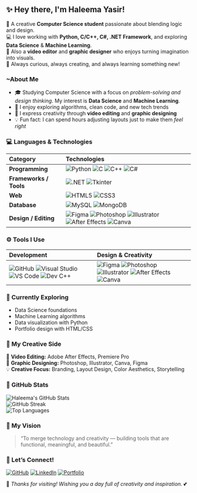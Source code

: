 ## ✨ Hey there, I'm Haleema Yasir!

🌷 A creative **Computer Science student** passionate about blending logic and design.  
💻 I love working with **Python, C/C++, C#, .NET Framework**, and exploring **Data Science** & **Machine Learning**.  
🎨 Also a **video editor** and **graphic designer** who enjoys turning imagination into visuals.  
🌸 Always curious, always creating, and always learning something new!

### ~About Me

- 🎓 Studying Computer Science with a focus on *problem-solving and design thinking*. My interest is **Data Science** and **Machine Learning**. 
- 🧠 I enjoy exploring algorithms, clean code, and new tech trends  
- 🎨 I express creativity through **video editing** and **graphic designing**  
- 💡 Fun fact: I can spend hours adjusting layouts just to make them *feel right*  

### 💻 Languages & Technologies

| Category | Technologies |
|:----------|:--------------|
| **Programming** | ![Python](https://img.shields.io/badge/Python-bb9cd3?style=for-the-badge&logo=python&logoColor=white) ![C](https://img.shields.io/badge/C-9a84c3?style=for-the-badge&logo=c&logoColor=white) ![C++](https://img.shields.io/badge/C++-a78cd9?style=for-the-badge&logo=c%2B%2B&logoColor=white) ![C#](https://img.shields.io/badge/C%23-9579c6?style=for-the-badge&logo=csharp&logoColor=white) |
| **Frameworks / Tools** | ![.NET](https://img.shields.io/badge/.NET-8e78c4?style=for-the-badge&logo=dotnet&logoColor=white) ![Tkinter](https://img.shields.io/badge/Tkinter-b6a0d4?style=for-the-badge&logo=python&logoColor=white) |
| **Web** | ![HTML5](https://img.shields.io/badge/HTML5-cdb8e5?style=for-the-badge&logo=html5&logoColor=white) ![CSS3](https://img.shields.io/badge/CSS3-b197d6?style=for-the-badge&logo=css3&logoColor=white) |
| **Database** | ![MySQL](https://img.shields.io/badge/MySQL-a78cd9?style=for-the-badge&logo=mysql&logoColor=white) ![MongoDB](https://img.shields.io/badge/MongoDB-b197d6?style=for-the-badge&logo=mongodb&logoColor=white) |
| **Design / Editing** | ![Figma](https://img.shields.io/badge/Figma-bb9cd3?style=for-the-badge&logo=figma&logoColor=white) ![Photoshop](https://img.shields.io/badge/Photoshop-a78cd9?style=for-the-badge&logo=adobephotoshop&logoColor=white) ![Illustrator](https://img.shields.io/badge/Illustrator-b197d6?style=for-the-badge&logo=adobeillustrator&logoColor=white) ![After Effects](https://img.shields.io/badge/After%20Effects-9a84c3?style=for-the-badge&logo=adobeaftereffects&logoColor=white) ![Canva](https://img.shields.io/badge/Canva-b6a0d4?style=for-the-badge&logo=canva&logoColor=white) |

### ⚙️ Tools I Use

| Development | Design & Creativity |
|:-------------|:--------------------|
| ![GitHub](https://img.shields.io/badge/GitHub-8e78c4?style=for-the-badge&logo=github&logoColor=white) ![Visual Studio](https://img.shields.io/badge/Visual%20Studio-a78cd9?style=for-the-badge&logo=visual-studio&logoColor=white) ![VS Code](https://img.shields.io/badge/VS%20Code-bb9cd3?style=for-the-badge&logo=visual-studio-code&logoColor=white) ![Dev C++](https://img.shields.io/badge/Dev%20C++-9a84c3?style=for-the-badge&logo=dev.to&logoColor=white) | ![Figma](https://img.shields.io/badge/Figma-bb9cd3?style=for-the-badge&logo=figma&logoColor=white) ![Photoshop](https://img.shields.io/badge/Photoshop-a78cd9?style=for-the-badge&logo=adobephotoshop&logoColor=white) ![Illustrator](https://img.shields.io/badge/Illustrator-b197d6?style=for-the-badge&logo=adobeillustrator&logoColor=white) ![After Effects](https://img.shields.io/badge/After%20Effects-9a84c3?style=for-the-badge&logo=adobeaftereffects&logoColor=white) ![Canva](https://img.shields.io/badge/Canva-b6a0d4?style=for-the-badge&logo=canva&logoColor=white) |

### 🌱 Currently Exploring

- Data Science foundations  
- Machine Learning algorithms  
- Data visualization with Python  
- Portfolio design with HTML/CSS  

### 🎨 My Creative Side

🎥 **Video Editing:** Adobe After Effects, Premiere Pro  
🎨 **Graphic Designing:** Photoshop, Illustrator, Canva, Figma  
💡 **Creative Focus:** Branding, Layout Design, Color Aesthetics, Storytelling  

### 💫 GitHub Stats

![Haleema's GitHub Stats](https://github-readme-stats.vercel.app/api?username=haleemayasir&show_icons=true&theme=tokyonight&title_color=bb9cd3&icon_color=bb9cd3&text_color=d6c6ec&bg_color=1a1a1a)  
![GitHub Streak](https://streak-stats.demolab.com?user=haleemayasir&theme=tokyonight&border_radius=5&ring=bb9cd3&fire=bb9cd3&currStreakLabel=d6c6ec)  
![Top Languages](https://github-readme-stats.vercel.app/api/top-langs/?username=haleemayasir&layout=compact&theme=tokyonight&title_color=bb9cd3&text_color=d6c6ec&bg_color=1a1a1a)

### 💫 My Vision

> “To merge technology and creativity — building tools that are functional, meaningful, and beautiful.”

### 🌷 Let’s Connect!

[![GitHub](https://img.shields.io/badge/GitHub-8e78c4?style=for-the-badge&logo=github&logoColor=white)](https://github.com/haleemayasir)  [![LinkedIn](https://img.shields.io/badge/LinkedIn-b197d6?style=for-the-badge&logo=linkedin&logoColor=white)](https://www.linkedin.com/in/haleema-yasir)  [![Portfolio](https://img.shields.io/badge/Portfolio-a78cd9?style=for-the-badge&logo=firefox&logoColor=white)](https://www.behance.net/haleemayasir_)


🌸 *Thanks for visiting! Wishing you a day full of creativity and inspiration.* 💕
